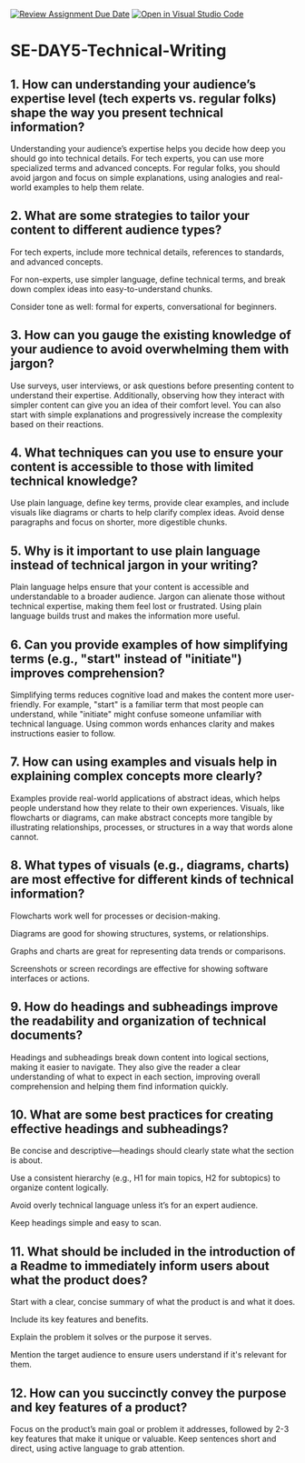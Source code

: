 [![Review Assignment Due Date](https://classroom.github.com/assets/deadline-readme-button-22041afd0340ce965d47ae6ef1cefeee28c7c493a6346c4f15d667ab976d596c.svg)](https://classroom.github.com/a/zsAR-pyY)
[![Open in Visual Studio Code](https://classroom.github.com/assets/open-in-vscode-2e0aaae1b6195c2367325f4f02e2d04e9abb55f0b24a779b69b11b9e10269abc.svg)](https://classroom.github.com/online_ide?assignment_repo_id=18474863&assignment_repo_type=AssignmentRepo)
# SE-DAY5-Technical-Writing
## 1. How can understanding your audience’s expertise level (tech experts vs. regular folks) shape the way you present technical information?
Understanding your audience’s expertise helps you decide how deep you should go into technical details. For tech experts, you can use more specialized terms and advanced concepts. For regular folks, you should avoid jargon and focus on simple explanations, using analogies and real-world examples to help them relate.

## 2. What are some strategies to tailor your content to different audience types?
For tech experts, include more technical details, references to standards, and advanced concepts.

For non-experts, use simpler language, define technical terms, and break down complex ideas into easy-to-understand chunks.

Consider tone as well: formal for experts, conversational for beginners.

## 3. How can you gauge the existing knowledge of your audience to avoid overwhelming them with jargon?
Use surveys, user interviews, or ask questions before presenting content to understand their expertise. Additionally, observing how they interact with simpler content can give you an idea of their comfort level. You can also start with simple explanations and progressively increase the complexity based on their reactions.

## 4. What techniques can you use to ensure your content is accessible to those with limited technical knowledge?
Use plain language, define key terms, provide clear examples, and include visuals like diagrams or charts to help clarify complex ideas. Avoid dense paragraphs and focus on shorter, more digestible chunks.

## 5. Why is it important to use plain language instead of technical jargon in your writing?
Plain language helps ensure that your content is accessible and understandable to a broader audience. Jargon can alienate those without technical expertise, making them feel lost or frustrated. Using plain language builds trust and makes the information more useful.

## 6. Can you provide examples of how simplifying terms (e.g., "start" instead of "initiate") improves comprehension?
Simplifying terms reduces cognitive load and makes the content more user-friendly. For example, "start" is a familiar term that most people can understand, while "initiate" might confuse someone unfamiliar with technical language. Using common words enhances clarity and makes instructions easier to follow.

## 7. How can using examples and visuals help in explaining complex concepts more clearly?
Examples provide real-world applications of abstract ideas, which helps people understand how they relate to their own experiences. Visuals, like flowcharts or diagrams, can make abstract concepts more tangible by illustrating relationships, processes, or structures in a way that words alone cannot.

## 8. What types of visuals (e.g., diagrams, charts) are most effective for different kinds of technical information?
Flowcharts work well for processes or decision-making.

Diagrams are good for showing structures, systems, or relationships.

Graphs and charts are great for representing data trends or comparisons.

Screenshots or screen recordings are effective for showing software interfaces or actions.

## 9. How do headings and subheadings improve the readability and organization of technical documents?
Headings and subheadings break down content into logical sections, making it easier to navigate. They also give the reader a clear understanding of what to expect in each section, improving overall comprehension and helping them find information quickly.

## 10. What are some best practices for creating effective headings and subheadings?
Be concise and descriptive—headings should clearly state what the section is about.

Use a consistent hierarchy (e.g., H1 for main topics, H2 for subtopics) to organize content logically.

Avoid overly technical language unless it’s for an expert audience.

Keep headings simple and easy to scan.

## 11. What should be included in the introduction of a Readme to immediately inform users about what the product does?
Start with a clear, concise summary of what the product is and what it does.

Include its key features and benefits.

Explain the problem it solves or the purpose it serves.

Mention the target audience to ensure users understand if it's relevant for them.

## 12. How can you succinctly convey the purpose and key features of a product?
Focus on the product’s main goal or problem it addresses, followed by 2-3 key features that make it unique or valuable. Keep sentences short and direct, using active language to grab attention.
